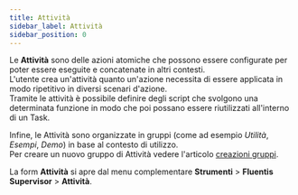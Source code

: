 ```yaml
---
title: Attività
sidebar_label: Attività
sidebar_position: 0
---
```


Le **Attività** sono delle azioni atomiche che possono essere configurate per poter essere eseguite e concatenate in altri contesti.  
L'utente crea un'attività quanto un'azione necessita di essere applicata in modo ripetitivo in diversi scenari d'azione.  
Tramite le attività è possibile definire degli script che svolgono una determinata funzione in modo che poi possano essere riutilizzati all'interno di un Task.  

Infine, le Attività sono organizzate in gruppi (come ad esempio *Utilità*, *Esempi*, *Demo*) in base al contesto di utilizzo.  
Per creare un nuovo gruppo di Attività vedere l'articolo [creazioni gruppi](../../group-creation).

La form **Attività** si apre dal menu complementare **Strumenti** > **Fluentis Supervisor** > **Attività**.
